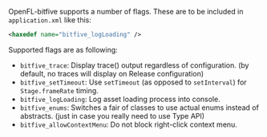 OpenFL-bitfive supports a number of flags.
These are to be included in `application.xml` like this:
```xml
<haxedef name="bitfive_logLoading" />
```
Supported flags are as following:
*	`bitfive_trace`: Display trace() output regardless of configuration.
	(by default, no traces will display on Release configuration)
*	`bitfive_setTimeout`: Use `setTimeout` (as opposed to `setInterval`) for
	`Stage.frameRate` timing.
*	`bitfive_logLoading`: Log asset loading process into console.
*	`bitfive_enums`: Switches a fair of classes to use actual enums instead of abstracts.
	(just in case you really need to use Type API)
*	`bitfive_allowContextMenu`: Do not block right-click context menu.